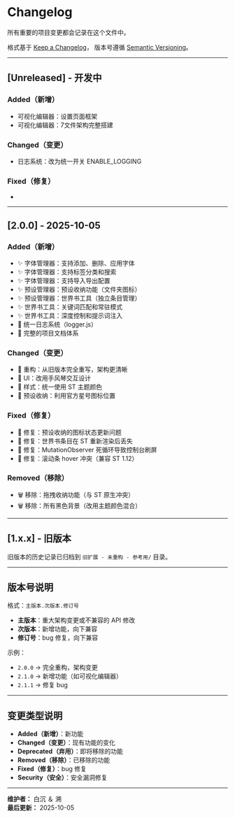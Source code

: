 # Changelog

所有重要的项目变更都会记录在这个文件中。

格式基于 [Keep a Changelog](https://keepachangelog.com/zh-CN/1.0.0/)，
版本号遵循 [Semantic Versioning](https://semver.org/lang/zh-CN/)。

---

## [Unreleased] - 开发中

### Added（新增）
- 可视化编辑器：设置页面框架
- 可视化编辑器：7文件架构完整搭建

### Changed（变更）
- 日志系统：改为统一开关 ENABLE_LOGGING

### Fixed（修复）
- 

---

## [2.0.0] - 2025-10-05

### Added（新增）
- ✨ 字体管理器：支持添加、删除、应用字体
- ✨ 字体管理器：支持标签分类和搜索
- ✨ 字体管理器：支持导入导出配置
- ✨ 预设管理器：预设收纳功能（文件夹图标）
- ✨ 预设管理器：世界书工具（独立条目管理）
- ✨ 世界书工具：关键词匹配和常驻模式
- ✨ 世界书工具：深度控制和提示词注入
- 📝 统一日志系统（logger.js）
- 📝 完整的项目文档体系

### Changed（变更）
- 🔄 重构：从旧版本完全重写，架构更清晰
- 🔄 UI：改用手风琴交互设计
- 🔄 样式：统一使用 ST 主题颜色
- 🔄 预设收纳：利用官方星号图标位置

### Fixed（修复）
- 🐛 修复：预设收纳的图标状态更新问题
- 🐛 修复：世界书条目在 ST 重新渲染后丢失
- 🐛 修复：MutationObserver 死循环导致控制台刷屏
- 🐛 修复：滚动条 hover 冲突（兼容 ST 1.12）

### Removed（移除）
- 🗑️ 移除：拖拽收纳功能（与 ST 原生冲突）
- 🗑️ 移除：所有黑色背景（改用主题颜色混合）

---

## [1.x.x] - 旧版本

旧版本的历史记录已归档到 `旧扩展 - 未重构 - 参考用/` 目录。

---

## 版本号说明

格式：`主版本.次版本.修订号`

- **主版本**：重大架构变更或不兼容的 API 修改
- **次版本**：新增功能，向下兼容
- **修订号**：bug 修复，向下兼容

示例：
- `2.0.0` → 完全重构，架构变更
- `2.1.0` → 新增功能（如可视化编辑器）
- `2.1.1` → 修复 bug

---

## 变更类型说明

- **Added（新增）**：新功能
- **Changed（变更）**：现有功能的变化
- **Deprecated（弃用）**：即将移除的功能
- **Removed（移除）**：已移除的功能
- **Fixed（修复）**：bug 修复
- **Security（安全）**：安全漏洞修复

---

**维护者：** 白沉 ＆ 溯  
**最后更新：** 2025-10-05
